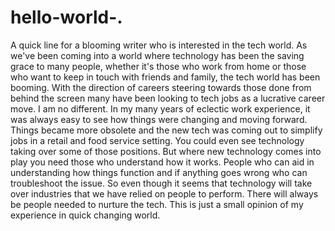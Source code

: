 # hello-world-.
A quick line for a blooming writer who is interested in the tech world. 
As we've been coming into a world where technology has been the saving grace to many people, whether it's those who work from home or those who want to keep in touch with friends and family, the tech world has been booming. With the direction of careers steering towards those done from behind the screen many have been looking to tech jobs as a lucrative career move. I am no different. In my many years of eclectic work experience, it was always easy to see how things were changing and moving forward. Things became more obsolete and the new tech was coming out to simplify jobs in a retail and food service setting. You could even see technology taking over some of those positions. But where new technology comes into play you need those who understand how it works. People who can aid in understanding how things function and if anything goes wrong who can troubleshoot the issue. So even though it seems that technology will take over industries that we have relied on people to perform. There will always be people needed to nurture the tech. This is just a small opinion of my experience in quick changing world. 
